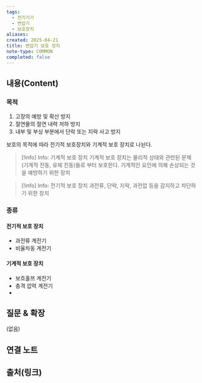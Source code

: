 ```yaml
---
tags:
  - 전기기기
  - 변압기
  - 보호장치
aliases: 
created: 2025-04-21
title: 변압기 보호 장치
note-type: COMMON
completed: false
---
```


## 내용(Content)

### 목적

1. 고장의 예방 및 확산 방지
2. 절연물의 절연 내력 저하 방지
3. 내부 및 부싱 부분에서 단락 또는 지락 사고 방지

보호의 목적에 따라 전기적 보호장치와 기계적 보호 장치로 나뉜다.

>[!info] Info: 기계적 보호 장치
>기계적 보호 장치는 물리적 상태와 관련된 문제(기계적 진동, 유체 진동)들로 부터 보호한다. 기계적인 요인에 의해 손상되는 것을 예방하기 위한 장치

>[!info] Info: 전기적 보호 장치
>과전류, 단락, 지락, 과전압 등을 감지하고 차단하기 위한 장치
>

### 종류

#### 전기적 보호 장치

- 과전류 계전기
- 비율차동 계전기

#### 기계적 보호 장치

- 보흐홀쯔 계전기
- 충격 압력 계전기
- 

## 질문 & 확장

(없음)

## 연결 노트

## 출처(링크)

